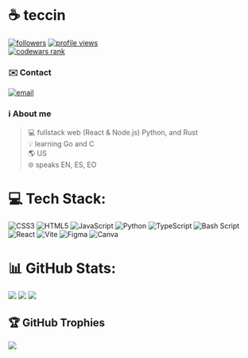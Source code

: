 # ☕ teccin

[<img alt="followers" title="Follow me on Github" src="https://img.shields.io/github/followers/beepyDev?color=blue&style=for-the-badge&label=Followers"/>](#)
[<img alt="profile views" title="Views on my profile" src="https://komarev.com/ghpvc/?username=beepyDev&color=blue&style=for-the-badge"/>](#)<br>
<a href="https://www.codewars.com/users/beepyDev" target="_blank"><img alt="codewars rank" title="My CodeWars profile" src="https://www.codewars.com/users/beepyDev/badges/large?logo=false"/></a>

### ✉️ Contact
[![email](https://img.shields.io/badge/Email-white?logo=gmail&logoColor=black&style=for-the-badge)](mailto:beepydev@proton.me) 

### ℹ️ About me
> 💻 fullstack web (React & Node.js) Python, and Rust<br>💡 learning Go and C<br>🌎 US<br>🌐 speaks EN, ES, EO


# 💻 Tech Stack:
![CSS3](https://img.shields.io/badge/css3-%231572B6.svg?style=for-the-badge&logo=css3&logoColor=white) ![HTML5](https://img.shields.io/badge/html5-%23E34F26.svg?style=for-the-badge&logo=html5&logoColor=white) ![JavaScript](https://img.shields.io/badge/javascript-%23323330.svg?style=for-the-badge&logo=javascript&logoColor=%23F7DF1E) ![Python](https://img.shields.io/badge/python-3670A0?style=for-the-badge&logo=python&logoColor=ffdd54) ![TypeScript](https://img.shields.io/badge/typescript-%23007ACC.svg?style=for-the-badge&logo=typescript&logoColor=white) ![Bash Script](https://img.shields.io/badge/bash_script-%23121011.svg?style=for-the-badge&logo=gnu-bash&logoColor=white) ![React](https://img.shields.io/badge/react-%2320232a.svg?style=for-the-badge&logo=react&logoColor=%2361DAFB) ![Vite](https://img.shields.io/badge/vite-%23646CFF.svg?style=for-the-badge&logo=vite&logoColor=white) ![Figma](https://img.shields.io/badge/figma-%23F24E1E.svg?style=for-the-badge&logo=figma&logoColor=white) ![Canva](https://img.shields.io/badge/Canva-%2300C4CC.svg?style=for-the-badge&logo=Canva&logoColor=white)
# 📊 GitHub Stats:
![](https://github-readme-stats.vercel.app/api?username=beepyDev&theme=dark&hide_border=false&include_all_commits=true&count_private=false)
![](https://nirzak-streak-stats.vercel.app/?user=beepyDev&theme=dark&hide_border=false)
![](https://github-readme-stats.vercel.app/api/top-langs/?username=beepyDev&theme=dark&hide_border=false&include_all_commits=true&count_private=false)

## 🏆 GitHub Trophies
![](https://github-profile-trophy.vercel.app/?username=beepyDev&theme=github_dark&margin-w=4)



<!--

My readme was made with GPRM :D
https://gprm.itsvg.in

-->
